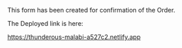 This form has been created for confirmation of the Order.

The Deployed link is here:

https://thunderous-malabi-a527c2.netlify.app
